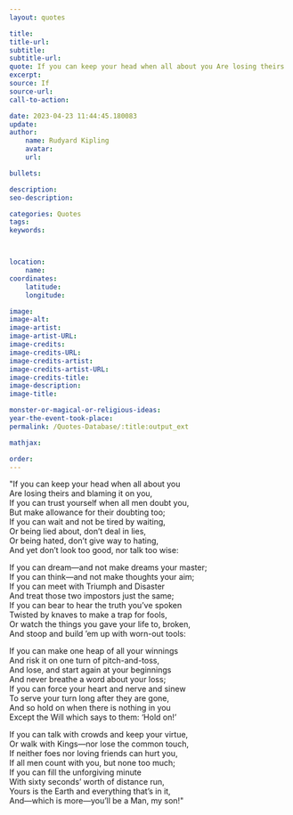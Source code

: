 ```yaml
---
layout: quotes

title:
title-url:
subtitle:
subtitle-url:
quote: If you can keep your head when all about you Are losing theirs
excerpt:
source: If
source-url:
call-to-action:

date: 2023-04-23 11:44:45.180083
update:
author:
    name: Rudyard Kipling
    avatar:
    url:

bullets:

description:
seo-description:

categories: Quotes
tags:
keywords:



location:
    name:
coordinates:
    latitude:
    longitude:

image:
image-alt:
image-artist:
image-artist-URL:
image-credits:
image-credits-URL:
image-credits-artist:
image-credits-artist-URL:
image-credits-title:
image-description:
image-title:

monster-or-magical-or-religious-ideas:
year-the-event-took-place:
permalink: /Quotes-Database/:title:output_ext

mathjax:

order:
---
```

"If you can keep your head when all about you\
    Are losing theirs and blaming it on you,\
If you can trust yourself when all men doubt you,\
    But make allowance for their doubting too;\
If you can wait and not be tired by waiting,\
    Or being lied about, don’t deal in lies,\
Or being hated, don’t give way to hating,\
    And yet don’t look too good, nor talk too wise:

If you can dream—and not make dreams your master;\
    If you can think—and not make thoughts your aim;\
If you can meet with Triumph and Disaster\
    And treat those two impostors just the same;\
If you can bear to hear the truth you’ve spoken\
    Twisted by knaves to make a trap for fools,\
Or watch the things you gave your life to, broken,\
    And stoop and build ’em up with worn-out tools:

If you can make one heap of all your winnings\
    And risk it on one turn of pitch-and-toss,\
And lose, and start again at your beginnings\
    And never breathe a word about your loss;\
If you can force your heart and nerve and sinew\
    To serve your turn long after they are gone,\
And so hold on when there is nothing in you\
    Except the Will which says to them: ‘Hold on!’

If you can talk with crowds and keep your virtue,\
    Or walk with Kings—nor lose the common touch,\
If neither foes nor loving friends can hurt you,\
    If all men count with you, but none too much;\
If you can fill the unforgiving minute\
    With sixty seconds’ worth of distance run,\
Yours is the Earth and everything that’s in it,\
    And—which is more—you’ll be a Man, my son!"

